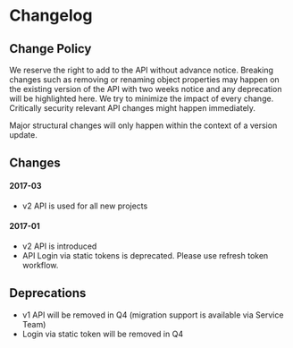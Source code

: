 # Changelog

## Change Policy

We reserve the right to add to the API without advance notice.
Breaking changes such as removing or renaming object properties may happen on the existing version of the API
with two weeks notice and any deprecation will be highlighted here. We try to minimize the impact of every change. 
Critically security relevant API changes might happen immediately.

Major structural changes will only happen within the context of a version update.

## Changes


#### 2017-03
* v2 API is used for all new projects


#### 2017-01
* v2 API is introduced
* API Login via static tokens is deprecated. Please use refresh token workflow.


## Deprecations
* v1 API will be removed in Q4 (migration support is available via Service Team)
* Login via static token will be removed in Q4
